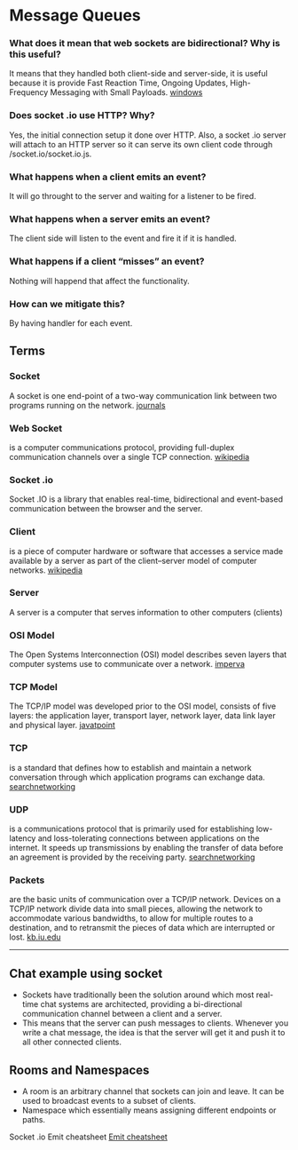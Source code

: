 # Message Queues

### What does it mean that web sockets are bidirectional? Why is this useful?
It means that they handled both client-side and server-side, it is useful because it is provide Fast Reaction Time, Ongoing Updates, High-Frequency Messaging with Small Payloads. [windows](https://blogs.windows.com/windowsdeveloper/2016/03/14/when-to-use-a-http-call-instead-of-a-websocket-or-http-2-0/#:~:text=WebSockets%20allow%20for%20a%20higher,each%20message%20sent%20and%20received.&text=When%20a%20client%20wants%20ongoing,are%20generally%20a%20good%20fit.)

### Does socket .io use HTTP? Why?
Yes, the initial connection setup it done over HTTP. Also, a socket .io server will attach to an HTTP server so it can serve its own client code through /socket.io/socket.io.js.

### What happens when a client emits an event?
It will go throught to the server and waiting for a listener to be fired.
### What happens when a server emits an event?
The client side will listen to the event and fire it if it is handled.
### What happens if a client “misses” an event?
Nothing will happend that affect the functionality.
### How can we mitigate this?
By having handler for each event.
## Terms

### Socket
 A socket is one end-point of a two-way communication link between two programs running on the network. [journals](http://journals.ecs.soton.ac.uk/java/tutorial/networking/sockets/definition.html)
### Web Socket
 is a computer communications protocol, providing full-duplex communication channels over a single TCP connection. [wikipedia](https://en.wikipedia.org/wiki/WebSocket)
### Socket .io
Socket .IO is a library that enables real-time, bidirectional and event-based communication between the browser and the server.
### Client
is a piece of computer hardware or software that accesses a service made available by a server as part of the client–server model of computer networks. [wikipedia](https://en.wikipedia.org/wiki/Client_(computing)#:~:text=In%20computing%2C%20a%20client%20is,by%20way%20of%20a%20network.)
### Server
A server is a computer that serves information to other computers (clients)
### OSI Model
The Open Systems Interconnection (OSI) model describes seven layers that computer systems use to communicate over a network. [imperva](https://www.imperva.com/learn/application-security/osi-model/)
### TCP Model
The TCP/IP model was developed prior to the OSI model, consists of five layers: the application layer, transport layer, network layer, data link layer and physical layer. [javatpoint](https://www.javatpoint.com/computer-network-tcp-ip-model#:~:text=The%20TCP%2FIP%20model%20was,link%20layer%20and%20physical%20layer.)
### TCP
is a standard that defines how to establish and maintain a network conversation through which application programs can exchange data. [searchnetworking](https://searchnetworking.techtarget.com/definition/TCP#:~:text=TCP%20(Transmission%20Control%20Protocol)%20is,of%20data%20to%20each%20other.)
### UDP
is a communications protocol that is primarily used for establishing low-latency and loss-tolerating connections between applications on the internet. It speeds up transmissions by enabling the transfer of data before an agreement is provided by the receiving party. [searchnetworking](https://searchnetworking.techtarget.com/definition/UDP-User-Datagram-Protocol#:~:text=UDP%20(User%20Datagram%20Protocol)%20is,provided%20by%20the%20receiving%20party.)
### Packets
are the basic units of communication over a TCP/IP network. Devices on a TCP/IP network divide data into small pieces, allowing the network to accommodate various bandwidths, to allow for multiple routes to a destination, and to retransmit the pieces of data which are interrupted or lost. [kb.iu.edu](https://kb.iu.edu/d/anyq#:~:text=Packets%20are%20the%20basic%20units,which%20are%20interrupted%20or%20lost.)

<hr>

## Chat example using socket
* Sockets have traditionally been the solution around which most real-time chat systems are architected, providing a bi-directional communication channel between a client and a server.
* This means that the server can push messages to clients. Whenever you write a chat message, the idea is that the server will get it and push it to all other connected clients.

## Rooms and Namespaces
* A room is an arbitrary channel that sockets can join and leave. It can be used to broadcast events to a subset of clients.
* Namespace which essentially means assigning different endpoints or paths.

Socket .io Emit cheatsheet [Emit cheatsheet](https://socket.io/docs/v3/emit-cheatsheet/index.html)
